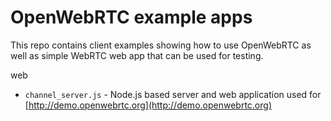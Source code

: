 OpenWebRTC example apps
=======================

This repo contains client examples showing how to use OpenWebRTC as well as simple WebRTC web app that can be used for testing.

web
* `channel_server.js` - Node.js based server and web application used for [http://demo.openwebrtc.org](http://demo.openwebrtc.org)
